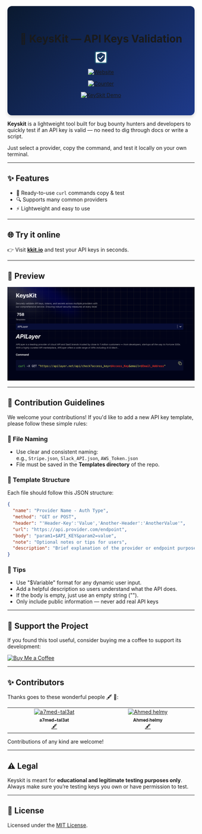 

<div align="center" style="background: linear-gradient(135deg, #0a192f 0%, #1e3a8a 100%); padding: 2rem; border-radius: 12px; box-shadow: 0 4px 8px rgba(0,0,0,0.15);">
  
# 🔐 KeysKit — API Keys Validation
 <img src="https://raw.githubusercontent.com/MrMax4o4/KeysKit/main/Assets/shield-lock.svg" width="28" style="filter: drop-shadow(0 0 2px #64ffda)">

[![Website](https://img.shields.io/badge/Visit-kkit.io-blue)](https://kkit.io)

[![Counter](https://img.shields.io/badge/dynamic/json?url=https://api.github.com/repos/MrMax4o4/KeysKit/contents/templates&label=ACTIVE%20TEMPLATES&query=%24.length&color=e6f1ff&style=for-the-badge&logo=github&logoColor=e6f1ff&labelColor=1a365d)](https://github.com/MrMax4o4/KeysKit/tree/main/templates)

[![KeySkit Demo](https://readme-typing-svg.demolab.com?font=Fira+Code&weight=600&size=16&duration=3000&pause=1000&color=1a365d&background=0a192f00&width=600&lines=curl-ready+API+checks+for+750%2B+providers;1-liner+verification+for+every+bounty+submission;Stop+wasting+time+on+dead+keys+-+validate+first;No+docs+digging+or+custom+scripts+needed&center=true&vCenter=true)](https://github.com/MrMax4o4/KeySkit)

</div>

**Keyskit** is a lightweight tool built for bug bounty hunters and developers to quickly test if an API key is valid — no need to dig through docs or write a script.

Just select a provider, copy the command, and test it locally on your own terminal.

---

## ✨ Features

- 🧪 Ready-to-use `curl` commands copy & test
- 🔍 Supports many common providers
- ⚡ Lightweight and easy to use

---

## 🌐 Try it online

👉 Visit [**kkit.io**](https://kkit.io) and test your API keys in seconds.

---

## 📸 Preview

![SiteScreenshot](Assets/SiteScreenshot.png "SiteScreenshot")

---

## 🧩 Contribution Guidelines

We welcome your contributions! If you'd like to add a new API key template, please follow these simple rules:

### 📁 File Naming
- Use clear and consistent naming:  
  e.g., `Stripe.json`, `Slack_API.json`, `AWS_Token.json`
- File must be saved in the **Templates directory** of the repo.

### 🔧 Template Structure
Each file should follow this JSON structure:

```json
{
  "name": "Provider Name - Auth Type",
  "method": "GET or POST",
  "header": "'Header-Key':'Value','Another-Header':'AnotherValue'",
  "url": "https://api.provider.com/endpoint",
  "body": "param1=$API_KEY&param2=value",
  "note": "Optional notes or tips for users",
  "description": "Brief explanation of the provider or endpoint purpose"
}
```

### 🧠 Tips
- Use "\$Variable" format for any dynamic user input.
- Add a helpful description so users understand what the API does.
- If the body is empty, just use an empty string ("").
- Only include public information — never add real API keys
---

## 💖 Support the Project

If you found this tool useful, consider buying me a coffee to support its development:

[![Buy Me a Coffee](https://img.shields.io/badge/Buy%20Me%20a%20Coffee-support-orange?logo=buy-me-a-coffee&style=flat-square)](https://www.buymeacoffee.com/kkit)

---

## ✨ Contributors

Thanks goes to these wonderful people 🖋 🔣:

<!-- ALL-CONTRIBUTORS-LIST:START - Do not remove or modify this section -->
<!-- prettier-ignore-start -->
<!-- markdownlint-disable -->
<table>
  <tbody>
    <tr>
      <td align="center" valign="top" width="14.28%"><a href="https://github.com/a7med-tal3at"><img src="https://avatars.githubusercontent.com/u/63285291?v=4?s=100" width="100px;" alt="a7med-tal3at"/><br /><sub><b>a7med-tal3at</b></sub></a><br /><a href="#content-a7med-tal3at" title="Content">🖋</a></td>
      <td align="center" valign="top" width="14.28%"><a href="https://github.com/PR0F0X01"><img src="https://avatars.githubusercontent.com/u/61150196?v=4?s=100" width="100px;" alt="Ahmed helmy "/><br /><sub><b>Ahmed helmy </b></sub></a><br /><a href="#content-PR0F0X01" title="Content">🖋</a></td>
    </tr>
  </tbody>
</table>

<!-- markdownlint-restore -->
<!-- prettier-ignore-end -->

<!-- ALL-CONTRIBUTORS-LIST:END -->

Contributions of any kind are welcome!

---
## ⚠️ Legal

Keyskit is meant for **educational and legitimate testing purposes only**. Always make sure you’re testing keys you own or have permission to test.

---

## 📄 License

Licensed under the [MIT License](LICENSE).
